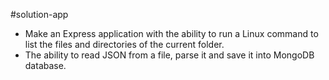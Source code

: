 #solution-app
* Make an Express application with the ability to run a Linux command to list the files and directories of the current folder.
* The ability to read JSON from a file, parse it and save it into MongoDB database.